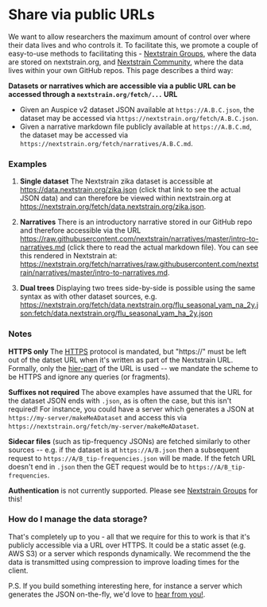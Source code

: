 # Share via public URLs

We want to allow researchers the maximum amount of control over where their data lives and who controls it.
To facilitate this, we promote a couple of easy-to-use methods to facilitating this - [Nextstrain Groups](./groups/index), where the data are stored on nextstrain.org, and [Nextstrain Community](./community-datasets), where the data lives within your own GitHub repos.
This page describes a third way:

**Datasets or narratives which are accessible via a public URL can be accessed through a `nextstrain.org/fetch/...` URL**

* Given an Auspice v2 dataset JSON available at `https://A.B.C.json`, the dataset may be accessed via `https://nextstrain.org/fetch/A.B.C.json`.
* Given a narrative markdown file publicly available at `https://A.B.C.md`, the dataset may be accessed via `https://nextstrain.org/fetch/narratives/A.B.C.md`.


### Examples

1. **Single dataset** The Nextstrain zika dataset is accessible at https://data.nextstrain.org/zika.json (click that link to see the actual JSON data)
and can therefore be viewed within nextstrain.org at https://nextstrain.org/fetch/data.nextstrain.org/zika.json.

2. **Narratives** There is an introductory narrative stored in our GitHub repo and therefore accessible via the URL https://raw.githubusercontent.com/nextstrain/narratives/master/intro-to-narratives.md (click there to read the actual markdown file).
You can see this rendered in Nextstrain at: https://nextstrain.org/fetch/narratives/raw.githubusercontent.com/nextstrain/narratives/master/intro-to-narratives.md.

3. **Dual trees** Displaying two trees side-by-side is possible using the same syntax as with other dataset sources, e.g. https://nextstrain.org/fetch/data.nextstrain.org/flu_seasonal_yam_na_2y.json:fetch/data.nextstrain.org/flu_seasonal_yam_ha_2y.json



### Notes

**HTTPS only** The [HTTPS](https://developer.mozilla.org/en-US/docs/Glossary/https) protocol is mandated, but "https://" must be left out of the datset URL when it's written as part of the Nextstrain URL.
Formally, only the [hier-part](https://tools.ietf.org/html/rfc3986#section-3) of the URL is used -- we mandate the scheme to be HTTPS and ignore any queries (or fragments).

**Suffixes not required** The above examples have assumed that the URL for the dataset JSON ends with `.json`, as is often the case, but this isn't required! For instance, you could have a server which generates a JSON at `https://my-server/makeMeADataset` and access this via `https://nextstrain.org/fetch/my-server/makeMeADataset`.

**Sidecar files** (such as tip-frequency JSONs) are fetched similarly to other sources -- e.g. if the dataset is at `https://A/B.json` then a subsequent request to `https://A/B_tip-frequencies.json` will be made. 
If the fetch URL doesn't end in `.json` then the GET request would be to `https://A/B_tip-frequencies`.

**Authentication** is not currently supported. Please see [Nextstrain Groups](./groups/index) for this!



### How do I manage the data storage?

That's completely up to you - all that we require for this to work is that it's publicly accessible via a URL over HTTPS. 
It could be a static asset (e.g. AWS S3) or a server which responds dynamically.
We recommend the the data is transmitted using compression to improve loading times for the client.

P.S. If you build something interesting here, for instance a server which generates the JSON on-the-fly, we'd love to [hear from you!](mailto:hello@nextstrain.org).

